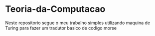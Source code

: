 # Teoria-da-Computacao
Neste repositorio segue o meu trabalho simples utilizando maquina de Turing para fazer um tradutor basico de codigo morse
